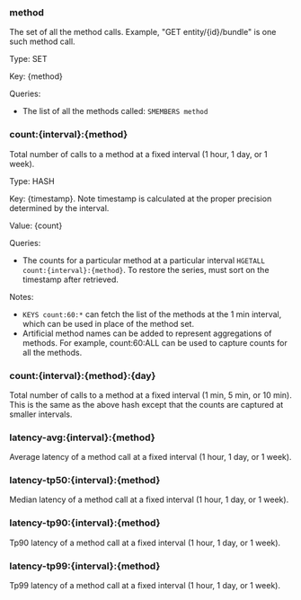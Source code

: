 ### method ###

The set of all the method calls. Example, "GET entity/{id}/bundle" is one such method call.

Type: SET

Key: {method}

Queries:

* The list of all the methods called: `SMEMBERS method`

### count:{interval}:{method} ###

Total number of calls to a method at a fixed interval (1 hour, 1 day, or 1 week).

Type: HASH

Key: {timestamp}. Note timestamp is calculated at the proper precision determined by the interval. 

Value: {count}

Queries:

* The counts for a particular method at a particular interval `HGETALL count:{interval}:{method}`. To restore the series, must sort on the timestamp after retrieved.

Notes:

* `KEYS count:60:*` can fetch the list of the methods at the 1 min interval, which can be used in place of the method set.
* Artificial method names can be added to represent aggregations of methods. For example, count:60:ALL can be used to capture counts for all the methods.

### count:{interval}:{method}:{day} ###

Total number of calls to a method at a fixed interval (1 min, 5 min, or 10 min). This is the same as the above hash except that the counts are captured at smaller intervals.

### latency-avg:{interval}:{method} ###

Average latency of a method call at a fixed interval (1 hour, 1 day, or 1 week).

### latency-tp50:{interval}:{method} ###

Median latency of a method call at a fixed interval (1 hour, 1 day, or 1 week).

### latency-tp90:{interval}:{method} ###

Tp90 latency of a method call at a fixed interval (1 hour, 1 day, or 1 week).

### latency-tp99:{interval}:{method} ###

Tp99 latency of a method call at a fixed interval (1 hour, 1 day, or 1 week).
